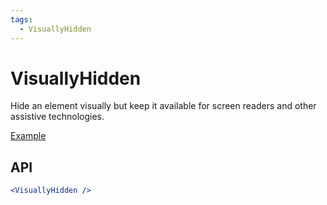 ```yaml
---
tags:
  - VisuallyHidden
---
```


# VisuallyHidden

<div data-description>

Hide an element visually but keep it available for screen readers and other assistive technologies.

</div>

<div data-tags></div>

<a href="../examples/visually-hidden/index.react.tsx" data-playground>Example</a>

## API

```jsx
<VisuallyHidden />
```
